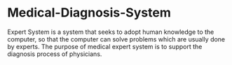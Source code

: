 # Medical-Diagnosis-System
Expert System is a system that seeks to adopt human knowledge to the computer, so that the computer can solve problems which are usually done by experts. The purpose of medical expert system is to support the diagnosis process of physicians.
